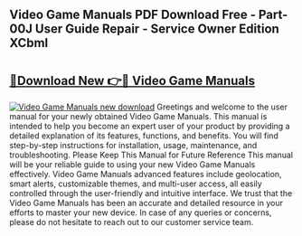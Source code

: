 ## Video Game Manuals PDF Download Free - Part-00J User Guide Repair - Service Owner Edition XCbmI

# <h2><a href="http://bc32018.oget.top/?id=Video+Game+Manuals">🔗Download New 👉🔴 Video Game Manuals</a></h2>

[![Video Game Manuals new download](https://i.imgur.com/5g1atiW.png)](http://bc32018.oget.top/?id=Video+Game+Manuals)
Greetings and welcome to the user manual for your newly obtained Video Game Manuals. This manual is intended to help you become an expert user of your product by providing a detailed explanation of its features, functions, and benefits. You will find step-by-step instructions for installation, usage, maintenance, and troubleshooting. Please Keep This Manual for Future Reference This manual will be your reliable guide to using your new Video Game Manuals effectively. Video Game Manuals advanced features include geolocation, smart alerts, customizable themes, and multi-user access, all easily controlled through the user-friendly and intuitive interface. We trust that the Video Game Manuals has been an accurate and detailed resource in your efforts to master your new device. In case of any queries or concerns, please do not hesitate to reach out to our customer service team.
